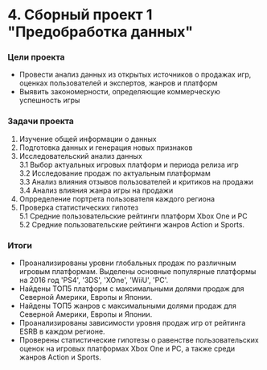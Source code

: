 # 4. Сборный проект 1 "Предобработка данных"

### Цели проекта

- Провести анализ данных из открытых источников о продажах игр, оценках пользователей и экспертов, жанров и платформ
- Выявить закономерности, определяющие коммерческую успешность игры

### Задачи проекта

1. Изучение общей информации о данных  
2. Подготовка данных и генерация новых признаков  
3. Исследовательский анализ данных  
    3.1 Выбор актуальных игровых платформ и периода релиза игр  
    3.2 Исследование продаж по актуальным платформам  
    3.3 Анализ влияния отзывов пользователей и критиков на продажи  
    3.4 Анализ влияния жанра игры на продажи  
4. Опрределение портрета пользователя каждого региона  
5. Проверка статистических гипотез  
    5.1 Средние пользовательские рейтинги платформ Xbox One и PC  
    5.2 Средние пользовательские рейтинги жанров Action и Sports.  

### Итоги

- Проанализированы уровни глобальных продаж по различным игровым платформам. Выделены основные популярные платформы на 2016 год 'PS4', '3DS', 'XOne', 'WiiU', 'PC'.  
- Найдены ТОП5 платформ с максимальными долями продаж для Северной Америки, Европы и Японии.  
- Найдены ТОП5 жанров с максимальными долями продаж для Северной Америки, Европы и Японии.  
- Проанализированы зависимости уровня продаж игр от рейтинга ESRB в каждом регионе.
- Проверены статистические гипотезы о равенстве пользовательских оценок на игровых платформах Xbox One и PC, а также среди жанров Action и Sports.
